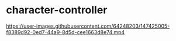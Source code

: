 # character-controller

https://user-images.githubusercontent.com/64248203/147425005-f8389d92-0ed7-44a9-8d5d-cee1663d8e74.mp4
